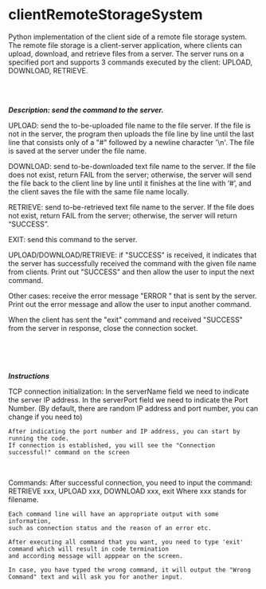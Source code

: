 # clientRemoteStorageSystem

Python implementation of the client side of a remote file storage system. The remote file storage is a client-server application, where clients can upload, download, and retrieve files from a server. The server runs on a specified port and supports 3 commands executed by the client: UPLOAD, DOWNLOAD, RETRIEVE.

<br/>
<br/>

***Description: send the command to the server.***

UPLOAD: send the to-be-uploaded file name to the file server. If the file is not in the server, the program then uploads the file line by line until the last line that consists only of a "#" followed by a newline character '\n'. The file is saved at the server under the file name.

DOWNLOAD: send to-be-downloaded text file name to the server. If the file does not exist, return FAIL from the server; otherwise, the server will send the file back to the client line by line until it finishes at the line with ‘#’, and the client saves the file with the same file name locally.

RETRIEVE: send to-be-retrieved text file name to the server. If the file does not exist, return FAIL from the server; otherwise, the server will return “SUCCESS”.

EXIT: send this command to the server.

UPLOAD/DOWNLOAD/RETRIEVE: if "SUCCESS" is received, it indicates that the server has successfully received the command with the given file name from clients. Print out "SUCCESS" and then allow the user to input the next command.

Other cases: receive the error message "ERROR " that is sent by the server. Print out the error message and allow the user to input another command.

When the client has sent the "exit" command and received "SUCCESS" from the server in response, close the connection socket.

<br/>
<br/>
<br/>

***Instructions***

TCP connection initialization:
    In the serverName field we need to indicate the server IP address.
    In the serverPort field we need to indicate the Port Number.
    (By default, there are random IP address and port number, you can change if you need to)

    After indicating the port number and IP address, you can start by running the code.
    If connection is established, you will see the "Connection successful!" command on the screen

<br/>

Commands:
    After successful connection, you need to input the command:
    RETRIEVE xxx, UPLOAD xxx, DOWNLOAD xxx, exit
    Where xxx stands for filename.

    Each command line will have an appropriate output with some information, 
    such as connection status and the reason of an error etc.

    After executing all command that you want, you need to type 'exit' command which will result in code termination 
    and according message will apppear on the screen.

    In case, you have typed the wrong command, it will output the "Wrong Command" text and will ask you for another input.
    
    
 
